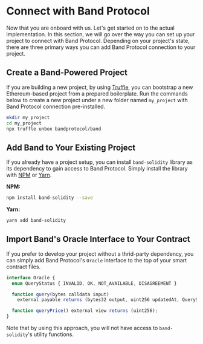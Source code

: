 # Connect with Band Protocol

Now that you are onboard with us. Let's get started on to the actual implementation. In this section, we will go over the way you can set up your project to connect with Band Protocol. Depending on your project's state, there are three primary ways you can add Band Protocol connection to your project.

## Create a Band-Powered Project

If you are building a new project, by using [Truffle](https://www.trufflesuite.com/), you can bootstrap a new Ethereum-based project from a prepared boilerplate. Run the commands below to create a new project under a new folder named `my_project` with Band Protocol connection pre-installed.

```sh
mkdir my_project
cd my_project
npx truffle unbox bandprotocol/band
```

## Add Band to Your Existing Project

If you already have a project setup, you can install `band-solidity` library as its dependency to gain access to Band Protocol. Simply install the library with [NPM](https://www.npmjs.com/) or [Yarn](https://yarnpkg.com/).

**NPM:**

```sh
npm install band-solidity --save
```

**Yarn:**

```sh
yarn add band-solidity
```

## Import Band's Oracle Interface to Your Contract

If you prefer to develop your project without a thrid-party dependency, you can simply add Band Protocol's `Oracle` interface to the top of your smart contract files.

```ts
interface Oracle {
  enum QueryStatus { INVALID, OK, NOT_AVAILABLE, DISAGREEMENT }

  function query(bytes calldata input)
    external payable returns (bytes32 output, uint256 updatedAt, QueryStatus status);

  function queryPrice() external view returns (uint256);
}
```

Note that by using this approach, you will not have access to `band-solidity`'s utility functions.

<!-- # Connect with Band Protocol

Now that you are onboard with us. Let's continue on to the actual implementation. In this section, we will explain how you can write your smart contracts to retrieve data from Band Protocol. We believe you will be impressed by how simple and short it is!

## Add Band to Your Existing Project

If you

## Find Data Sources of your Interest

As explained in [Architecture Section](/band/overview.md), Band Protocol consists of multiple independent data governance groups, each of which serves a different type of data. For example, currency exchange rate dataset on Kovan resides at [0x6566bE6fb21CA90F85b3D22D5D94FEece78B9909](https://kovan.etherscan.io/address/0x6566bE6fb21CA90F85b3D22D5D94FEece78B9909). Visit [Available Datasets Section](/TODO) to see what's currently available and their respective specifications. You will need the address of the dataset contract in order to perform queries. If you can't find the data you want, please submit a request via [this form](/TODO).

## Define Oracle Interface

Next, include the following code snippet to the top of your smart contract. This is Band Protocol's generic `Oracle` interface. It has two functions: `queryPrice` to check the cost of querying a data point, and `query` to perform the actual task (notice that the function is `payable`). You can read the specifications of the two functions [here](/devs/reference.md),

```ts
interface Oracle {
  enum QueryStatus { INVALID, OK, NOT_AVAILABLE, DISAGREEMENT }

  /// Performs the query and returns the result as a triple
  function query(bytes calldata input)
    external payable returns (bytes output, uint256 updatedAt, QueryStatus status);

  /// Returns the cost of calling `query` function in Wei
  function queryPrice() external view returns (uint256);
}
```

## Perform Query On-Chain

In your smart contract, you can instantiate an `Oracle` instance and perform the query. An example of how to query for an exchange rate between Ether and US dollar is shown below.

```ts
/// An example contract that needs access to ETH/USD price running on Kovan.
contract BandClientExample {
  /// Defines an oracle instance pointing to the dataset address
  Oracle oracle = Oracle(0x6566bE6fb21CA90F85b3D22D5D94FEece78B9909);

  /// Returns the most up-to-date ETH/USD exchange rate times 1e18
  function getETHUSDRate() internal returns (uint256) {
    /// Gets the price (in wei) you need to pay to query
    uint256 price = oracle.queryPrice();
    /// Performs the query with Band Protocol's TCD
    (bytes32 output, uint256 updatedAt, Oracle.QueryStatus status) =
      oracle.query.value(price)("ETH/USD");
    /// Query status must be "OK"
    require(status == Oracle.QueryStatus.OK);
    /// Data must not be older than 15 minutes
    require(updatedAt > now - 15 minutes);
    /// Returns the raw output casted to uint256 per specification
    return uint256(output);
  }
}
```

In this example, `BandClientExample` smart contract has one function `getETHUSDRate`. The function first asks for the price of invoking a query, then performs the query with key `ETH/USD`, as specified in the dataset's [key specification](TODO).

## (Optional) Request Data Update with BandApp

On [Band Data Explorer](https://app.kovan.bandprotocol.com), you will see -->
